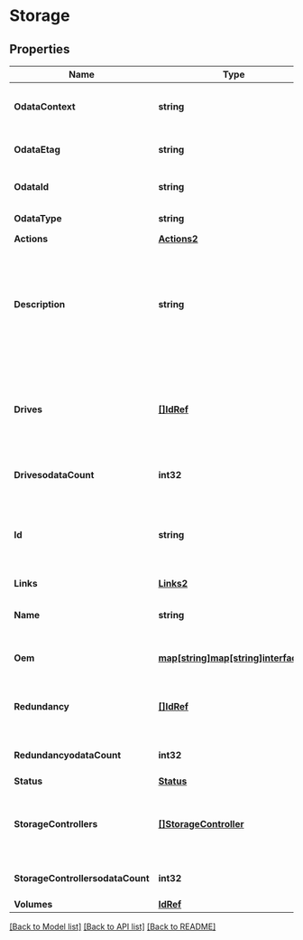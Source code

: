 # Storage

## Properties
Name | Type | Description | Notes
------------ | ------------- | ------------- | -------------
**OdataContext** | **string** | The OData description of a payload. | [optional] 
**OdataEtag** | **string** | The current ETag of the resource. | [optional] 
**OdataId** | **string** | The unique identifier for a resource. | 
**OdataType** | **string** | The type of a resource. | 
**Actions** | [**Actions2**](Actions_2.md) |  | [optional] 
**Description** | **string** | Provides a description of this resource and is used for commonality  in the schema definitions. | [optional] 
**Drives** | [**[]IdRef**](idRef.md) | The set of drives attached to the storage controllers represented by this resource. | [optional] 
**DrivesodataCount** | **int32** | The number of items in a collection. | [optional] 
**Id** | **string** | Uniquely identifies the resource within the collection of like resources. | 
**Links** | [**Links2**](Links_2.md) |  | [optional] 
**Name** | **string** | The name of the resource or array element. | 
**Oem** | [**map[string]map[string]interface{}**](map[string]interface{}.md) | Oem extension object. | [optional] 
**Redundancy** | [**[]IdRef**](idRef.md) | Redundancy information for the storage subsystem. | [optional] 
**RedundancyodataCount** | **int32** | The number of items in a collection. | [optional] 
**Status** | [**Status**](Status.md) |  | [optional] 
**StorageControllers** | [**[]StorageController**](StorageController.md) | The set of storage controllers represented by this resource. | [optional] 
**StorageControllersodataCount** | **int32** | The number of items in a collection. | [optional] 
**Volumes** | [**IdRef**](idRef.md) |  | [optional] 

[[Back to Model list]](../README.md#documentation-for-models) [[Back to API list]](../README.md#documentation-for-api-endpoints) [[Back to README]](../README.md)


